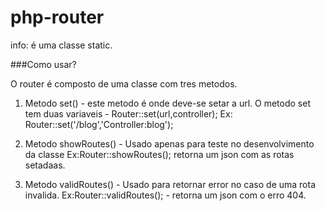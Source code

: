 # php-router

info: é uma classe static.

###Como usar?

O router é composto de uma classe com tres metodos.

1. Metodo set() - este metodo é onde deve-se setar a url.
   O metodo set tem duas variaveis - Router::set(url,controller);
   Ex: Router::set('/blog','Controller:blog');
   
2. Metodo showRoutes() - Usado apenas para teste no desenvolvimento da classe
   Ex:Router::showRoutes(); retorna um json com as rotas setadaas.
   
3. Metodo validRoutes() - Usado para retornar error no caso de uma rota invalida.
   Ex:Router::validRoutes(); - retorna um json com o erro 404.
   
